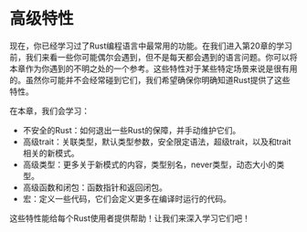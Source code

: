 # 高级特性

现在，你已经学习过了Rust编程语言中最常用的功能。在我们进入第20章的学习前，我们来看一些你可能偶尔会遇到，但不是每天都会遇到的语言问题。你可以将本章作为你遇到的不明之处的一个参考。这些特性对于某些特定场景来说是很有用的。虽然你可能并不会经常碰到它们，我们希望确保你明确知道Rust提供了这些特性。

在本章，我们会学习：

- 不安全的Rust：如何退出一些Rust的保障，并手动维护它们。
- 高级trait：关联类型，默认类型参数，安全限定语法，超级trait，以及和trait相关的新模式。
- 高级类型：更多关于新模式的内容，类型别名，never类型，动态大小的类型。
- 高级函数和闭包：函数指针和返回闭包。
- 宏：定义一些代码，它们会定义更多在编译时运行的代码。

这些特性能给每个Rust使用者提供帮助！让我们来深入学习它们吧！
